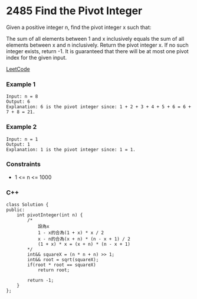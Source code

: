 # 2485 Find the Pivot Integer

Given a positive integer n, find the pivot integer x such that:

The sum of all elements between 1 and x inclusively equals the sum of all elements between x and n inclusively.
Return the pivot integer x. If no such integer exists, return -1. It is guaranteed that there will be at most one pivot index for the given input.

[LeetCode](https://leetcode.cn/problems/find-the-pivot-integer/)

### Example 1

```
Input: n = 8
Output: 6
Explanation: 6 is the pivot integer since: 1 + 2 + 3 + 4 + 5 + 6 = 6 + 7 + 8 = 21.
```

### Example 2

```
Input: n = 1
Output: 1
Explanation: 1 is the pivot integer since: 1 = 1.
```

### Constraints

* 1 <= n <= 1000


### C++ 

```
class Solution {
public:
    int pivotInteger(int n) {
        /*
            設為x
            1 - x的合為(1 + x) * x / 2
            x - n的合為(x + n) * (n - x + 1) / 2
            (1 + x) * x = (x + n) * (n - x + 1)
        */
        int&& squareX = (n * n + n) >> 1;
        int&& root = sqrt(squareX);
        if(root * root == squareX)
            return root;
            
        return -1;
    }
};
```